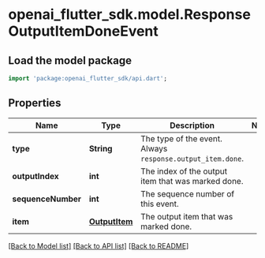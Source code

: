 # openai_flutter_sdk.model.ResponseOutputItemDoneEvent

## Load the model package
```dart
import 'package:openai_flutter_sdk/api.dart';
```

## Properties
Name | Type | Description | Notes
------------ | ------------- | ------------- | -------------
**type** | **String** | The type of the event. Always `response.output_item.done`.  | 
**outputIndex** | **int** | The index of the output item that was marked done.  | 
**sequenceNumber** | **int** | The sequence number of this event.  | 
**item** | [**OutputItem**](OutputItem.md) | The output item that was marked done.  | 

[[Back to Model list]](../README.md#documentation-for-models) [[Back to API list]](../README.md#documentation-for-api-endpoints) [[Back to README]](../README.md)


